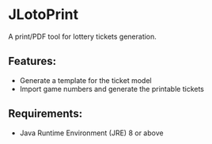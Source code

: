 JLotoPrint
==========

A print/PDF tool for lottery tickets generation.

<h2>Features:</h2>
<p>
  <ul>
    <li>Generate a template for the ticket model</li>
    <li>Import game numbers and generate the printable tickets</li>
  </ul>
</p>
<h2>Requirements:</h2>
<p>
  <ul>
    <li>Java Runtime Environment (JRE) 8 or above</li>
  <ul>
</p>
